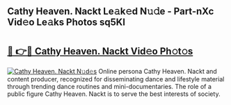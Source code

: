 ## Cathy Heaven. Nackt Le𝚊k𝚎d N𝚞𝚍e - Part-nXc Vid𝚎o Le𝚊ks Photos sq5Kl

# <h2><a href="http://fb7ppn.evod.top/?m=Cathy+Heaven.+Nackt">🔗 👉🔴 Cathy Heaven. Nackt Vid𝚎o Ph𝚘t𝚘s</a></h2>

[![Cathy Heaven. Nackt N𝚞d𝚎s](https://i.imgur.com/8V9OHl7.gif)](http://fb7ppn.evod.top/?m=Cathy+Heaven.+Nackt)
Online persona Cathy Heaven. Nackt and content producer, recognized for disseminating dance and lifestyle material through trending dance routines and mini-documentaries. The role of a public figure Cathy Heaven. Nackt is to serve the best interests of society. 
